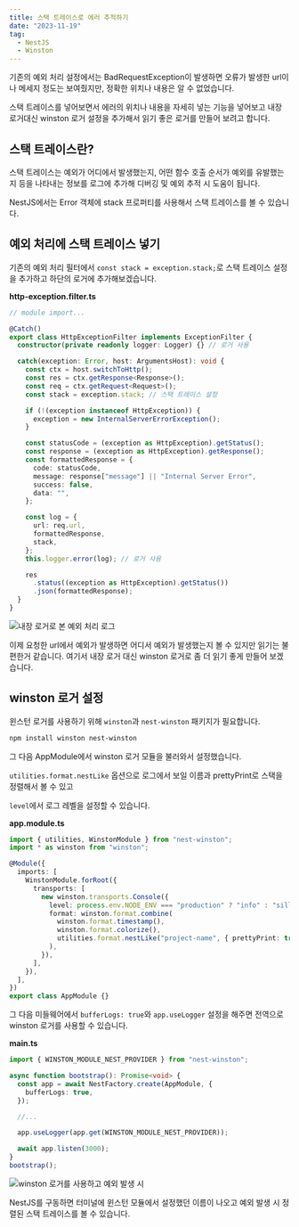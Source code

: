 ```yaml
---
title: 스택 트레이스로 에러 추적하기
date: "2023-11-19"
tag:
  - NestJS
  - Winston
---
```


기존의 예외 처리 설정에서는 BadRequestException이 발생하면
오류가 발생한 url이나 메세지 정도는 보여줬지만, 정확한 위치나 내용은 알 수 없었습니다.

스택 트레이스를 넣어보면서 에러의 위치나 내용을 자세히 넣는 기능을 넣어보고
내장 로거대신 winston 로거 설정을 추가해서 읽기 좋은 로거를 만들어 보려고 합니다.

## 스택 트레이스란?

스택 트레이스는 예외가 어디에서 발생했는지, 어떤 함수 호출 순서가 예외를 유발했는지 등을
나타내는 정보를 로그에 추가해 디버깅 및 예외 추적 시 도움이 됩니다.

NestJS에서는 Error 객체에 stack 프로퍼티를 사용해서 스택 트레이스를 볼 수 있습니다.

<!-- end -->

## 예외 처리에 스택 트레이스 넣기

기존의 예외 처리 필터에서 `const stack = exception.stack;`로
스택 트레이스 설정을 추가하고 하단의 로거에 추가해보겠습니다.

**http-exception.filter.ts**

```ts
// module import...

@Catch()
export class HttpExceptionFilter implements ExceptionFilter {
  constructor(private readonly logger: Logger) {} // 로거 사용

  catch(exception: Error, host: ArgumentsHost): void {
    const ctx = host.switchToHttp();
    const res = ctx.getResponse<Response>();
    const req = ctx.getRequest<Request>();
    const stack = exception.stack; // 스택 트레이스 설정

    if (!(exception instanceof HttpException)) {
      exception = new InternalServerErrorException();
    }

    const statusCode = (exception as HttpException).getStatus();
    const response = (exception as HttpException).getResponse();
    const formattedResponse = {
      code: statusCode,
      message: response["message"] || "Internal Server Error",
      success: false,
      data: "",
    };

    const log = {
      url: req.url,
      formattedResponse,
      stack,
    };
    this.logger.error(log); // 로거 사용

    res
      .status((exception as HttpException).getStatus())
      .json(formattedResponse);
  }
}
```

![내장 로거로 본 예외 처리 로그](https://github.com/Zamoca42/blog/assets/96982072/4479d4f1-90a5-4181-979f-9b3aed73d9fe)

이제 요청한 url에서 예외가 발생하면 어디서 예외가 발생했는지 볼 수 있지만 읽기는 불편한거 같습니다.
여기서 내장 로거 대신 winston 로거로 좀 더 읽기 좋게 만들어 보겠습니다.

## winston 로거 설정

윈스턴 로거를 사용하기 위해 `winston`과 `nest-winston` 패키지가 필요합니다.

```bash
npm install winston nest-winston
```

그 다음 AppModule에서 winston 로거 모듈을 불러와서 설정했습니다.

`utilities.format.nestLike` 옵션으로 로그에서 보일 이름과
prettyPrint로 스택을 정렬해서 볼 수 있고

`level`에서 로그 레벨을 설정할 수 있습니다.

**app.module.ts**

```ts
import { utilities, WinstonModule } from "nest-winston";
import * as winston from "winston";

@Module({
  imports: [
    WinstonModule.forRoot({
      transports: [
        new winston.transports.Console({
          level: process.env.NODE_ENV === "production" ? "info" : "silly",
          format: winston.format.combine(
            winston.format.timestamp(),
            winston.format.colorize(),
            utilities.format.nestLike("project-name", { prettyPrint: true })
          ),
        }),
      ],
    }),
  ],
})
export class AppModule {}
```

그 다음 미들웨어에서 `bufferLogs: true`와 `app.useLogger` 설정을 해주면
전역으로 winston 로거를 사용할 수 있습니다.

**main.ts**

```ts
import { WINSTON_MODULE_NEST_PROVIDER } from "nest-winston";

async function bootstrap(): Promise<void> {
  const app = await NestFactory.create(AppModule, {
    bufferLogs: true,
  });

  //...

  app.useLogger(app.get(WINSTON_MODULE_NEST_PROVIDER));

  await app.listen(3000);
}
bootstrap();
```

![winston 로거를 사용하고 예외 발생 시](https://github.com/Zamoca42/blog/assets/96982072/02a8ac9b-7feb-4c6b-9ace-92a52604f972)

NestJS를 구동하면 터미널에 윈스턴 모듈에서 설정했던 이름이 나오고
예외 발생 시 정렬된 스택 트레이스를 볼 수 있습니다.
